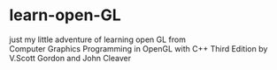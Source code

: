 # learn-open-GL

just my little adventure of learning open GL from  
Computer Graphics Programming in OpenGL with C++ Third Edition by V.Scott Gordon and John Cleaver
